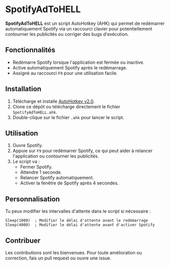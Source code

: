 # SpotifyAdToHELL

**SpotifyAdToHELL** est un script AutoHotkey (AHK) qui permet de redémarrer automatiquement Spotify via un raccourci clavier pour potentiellement contourner les publicités ou corriger des bugs d'exécution.

## Fonctionnalités

- Redémarre Spotify lorsque l'application est fermée ou inactive.
- Active automatiquement Spotify après le redémarrage.
- Assigné au raccourci `F9` pour une utilisation facile.

## Installation

1. Télécharge et installe [AutoHotkey v2.0](https://www.autohotkey.com/).
2. Clone ce dépôt ou télécharge directement le fichier `SpotifyAdToHELL.ahk`.
3. Double-clique sur le fichier `.ahk` pour lancer le script.

## Utilisation

1. Ouvre Spotify.
2. Appuie sur `F9` pour redémarrer Spotify, ce qui peut aider à relancer l'application ou contourner les publicités.
3. Le script va :
   - Fermer Spotify.
   - Attendre 1 seconde.
   - Relancer Spotify automatiquement.
   - Activer la fenêtre de Spotify après 4 secondes.

## Personnalisation

Tu peux modifier les intervalles d'attente dans le script si nécessaire :

```ahk
Sleep(1000)  ; Modifier le délai d'attente avant le redémarrage
Sleep(4000)  ; Modifier le délai d'attente avant d'activer Spotify
```

## Contribuer

Les contributions sont les bienvenues. Pour toute amélioration ou correction, fais un pull request ou ouvre une issue.
